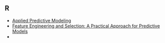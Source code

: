 ## R

- [Applied Predictive Modeling](http://appliedpredictivemodeling.com/)
- [Feature Engineering and Selection: A Practical Approach for Predictive Models](http://www.feat.engineering/)
- 
